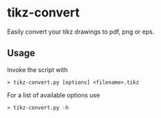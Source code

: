tikz-convert
============
Easily convert your tikz drawings to pdf, png or eps.

Usage
-----
Invoke the script with

    > tikz-convert.py [options] <filename>.tikz

For a list of available options use

    > tikz-convert.py -h